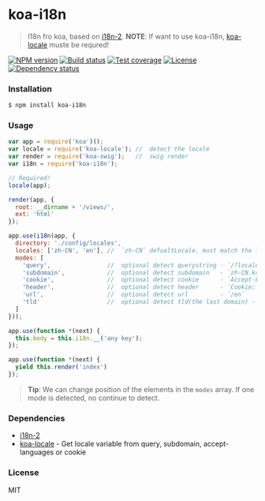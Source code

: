 # koa-i18n

> I18n fro koa, based on [i18n-2].
  **NOTE**: If want to use koa-i18n, [koa-locale] muste be requred!

[![NPM version][npm-img]][npm-url]
[![Build status][travis-img]][travis-url]
[![Test coverage][coveralls-img]][coveralls-url]
[![License][license-img]][license-url]
[![Dependency status][david-img]][david-url]


### Installation

```bash
$ npm install koa-i18n
```

### Usage

```js
var app = require('koa')();
var locale = require('koa-locale'); //  detect the locale
var render = require('koa-swig');   //  swig render
var i18n = require('koa-i18n');

// Required!
locale(app);

render(app, {
  root: __dirname + '/views/',
  ext: 'html'
});

app.use(i18n(app, {
  directory: './config/locales',
  locales: ['zh-CN', 'en'], //  `zh-CN` defualtLocale, must match the locales to the filenames
  modes: [
    'query',                //  optional detect querystring - `/?locale=en-US`
    'subdomain',            //  optional detect subdomain   - `zh-CN.koajs.com`
    'cookie',               //  optional detect cookie      - `Accept-Language: zh-CN,zh;q=0.5`
    'header',               //  optional detect header      - `Cookie: locale=zh-TW`
    'url',                  //  optional detect url         - `/en`
    'tld'                   //  optional detect tld(the last domain) - `koajs.cn`
  ]
}));

app.use(function *(next) {
  this.body = this.i18n.__('any key');
});

app.use(function *(next) {
  yield this.render('index')
});
```

> **Tip**: We can change position of the elements in the `modes` array.
> If one mode is detected, no continue to detect.


### Dependencies

* [i18n-2][]
* [koa-locale][] - Get locale variable from query, subdomain, accept-languages or cookie


### License

  MIT

[i18n-2]: https://github.com/jeresig/i18n-node-2
[koa-locale]: https://github.com/koa-modules/koa-locale

[npm-img]: https://img.shields.io/npm/v/koa-i18n.svg?style=flat-square
[npm-url]: https://npmjs.org/package/koa-i18n
[travis-img]: https://img.shields.io/travis/koa-modules/i18n.svg?style=flat-square
[travis-url]: https://travis-ci.org/koa-modules/i18n
[coveralls-img]: https://img.shields.io/coveralls/koa-modules/i18n.svg?style=flat-square
[coveralls-url]: https://coveralls.io/r/koa-modules/i18n?branch=master
[license-img]: https://img.shields.io/badge/license-MIT-green.svg?style=flat-square
[license-url]: LICENSE
[david-img]: https://img.shields.io/david/koa-modules/i18n.svg?style=flat-square
[david-url]: https://david-dm.org/koa-modules/i18n
